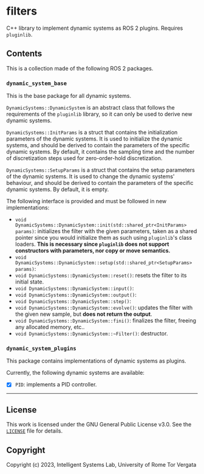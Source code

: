 # filters

C++ library to implement dynamic systems as ROS 2 plugins. Requires `pluginlib`.

## Contents

This is a collection made of the following ROS 2 packages.

### `dynamic_system_base`

This is the base package for all dynamic systems.

`DynamicSystems::DynamicSystem` is an abstract class that follows the requirements of the `pluginlib` library, so it can only be used to derive new dynamic systems.

`DynamicSystems::InitParams` is a struct that contains the initialization parameters of the dynamic systems. It is used to initialize the dynamic systems, and should be derived to contain the parameters of the specific dynamic systems. By default, it contains the sampling time and the number of discretization steps used for zero-order-hold discretization.

`DynamicSystems::SetupParams` is a struct that contains the setup parameters of the dynamic systems. It is used to change the dynamic systems' behaviour, and should be derived to contain the parameters of the specific dynamic systems. By default, it is empty.

The following interface is provided and must be followed in new implementations:

- `void DynamicSystems::DynamicSystem::init(std::shared_ptr<InitParams> params)`: initializes the filter with the given parameters, taken as a shared pointer since you would initialize them as such using `pluginlib`'s class loaders. **This is necessary since `pluginlib` does not support constructors with parameters, nor copy or move semantics.**
- `void DynamicSystems::DynamicSystem::setup(std::shared_ptr<SetupParams> params)`:
- `void DynamicSystems::DynamicSystem::reset()`: resets the filter to its initial state.
- `void DynamicSystems::DynamicSystem::input()`:
- `void DynamicSystems::DynamicSystem::output()`:
- `void DynamicSystems::DynamicSystem::step()`:
- `void DynamicSystems::DynamicSystem::evolve()`: updates the filter with the given new sample, but **does not return the output**.
- `void DynamicSystems::DynamicSystem::fini()`: finalizes the filter, freeing any allocated memory, etc..
- `void DynamicSystems::DynamicSystem::~Filter()`: destructor.

### `dynamic_system_plugins`

This package contains implementations of dynamic systems as plugins.

Currently, the following dynamic systems are available:

- [x] `PID`: implements a PID controller.

---

## License

This work is licensed under the GNU General Public License v3.0. See the [`LICENSE`](../../LICENSE) file for details.

## Copyright

Copyright (c) 2023, Intelligent Systems Lab, University of Rome Tor Vergata
